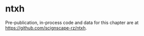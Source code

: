# ntxh

Pre-publication, in-process code and data for this 
chapter are at https://github.com/scignscape-rz/ntxh.

